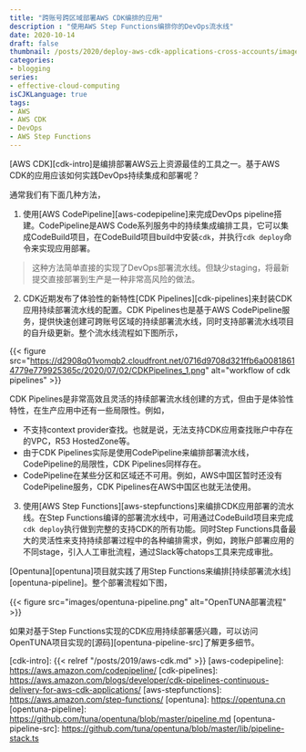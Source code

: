 ```yaml
---
title: "跨账号跨区域部署AWS CDK编排的应用"
description : "使用AWS Step Functions编排你的DevOps流水线"
date: 2020-10-14
draft: false
thumbnail: /posts/2020/deploy-aws-cdk-applications-cross-accounts/images/cover.png
categories:
- blogging
series:
- effective-cloud-computing
isCJKLanguage: true
tags:
- AWS
- AWS CDK
- DevOps
- AWS Step Functions
---
```

[AWS CDK][cdk-intro]是编排部署AWS云上资源最佳的工具之一。基于AWS CDK的应用应该如何实践DevOps持续集成和部署呢？

通常我们有下面几种方法，
<!--more-->
1. 使用[AWS CodePipeline][aws-codepipeline]来完成DevOps pipeline搭建。CodePipeline是AWS Code系列服务中的持续集成编排工具，它可以集成CodeBuild项目，在CodeBuild项目build中安装`cdk`，并执行`cdk deploy`命令来实现应用部署。

> 这种方法简单直接的实现了DevOps部署流水线。但缺少staging，将最新提交直接部署到生产是一种非常高风险的做法。

2. CDK近期发布了体验性的新特性[CDK Pipelines][cdk-pipelines]来封装CDK应用持续部署流水线的配置。CDK Pipelines也是基于AWS CodePipeline服务，提供快速创建可跨账号区域的持续部署流水线，同时支持部署流水线项目的自升级更新。整个流水线流程如下图所示，

{{< figure
src="https://d2908q01vomqb2.cloudfront.net/0716d9708d321ffb6a00818614779e779925365c/2020/07/02/CDKPipelines_1.png" alt="workflow of cdk pipelines" >}}

CDK Pipelines是非常高效且灵活的持续部署流水线创建的方式，但由于是体验性特性，在生产应用中还有一些局限性。例如，
- 不支持context provider查找。也就是说，无法支持CDK应用查找账户中存在的VPC，R53 HostedZone等。
- 由于CDK Pipelines实际是使用CodePipeline来编排部署流水线，CodePipeline的局限性，CDK Pipelines同样存在。
- CodePipeline在某些分区和区域还不可用。例如，AWS中国区暂时还没有CodePipeline服务，CDK Pipelines在AWS中国区也就无法使用。

3. 使用[AWS Step Functions][aws-stepfunctions]来编排CDK应用部署的流水线。在Step Functions编译的部署流水线中，可用通过CodeBuild项目来完成`cdk deploy`执行做到完整的支持CDK的所有功能。同时Step Functions具备最大的灵活性来支持持续部署过程中的各种编排需求，例如，跨账户部署应用的不同stage，引入人工审批流程，通过Slack等chatops工具来完成审批。

[Opentuna][opentuna]项目就实践了用Step Functions来编排[持续部署流水线][opentuna-pipeline]。整个部署流程如下图，

{{< figure src="images/opentuna-pipeline.png" alt="OpenTUNA部署流程" >}}

如果对基于Step Functions实现的CDK应用持续部署感兴趣，可以访问OpenTUNA项目实现的[源码][opentuna-pipeline-src]了解更多细节。

[cdk-intro]: {{< relref "/posts/2019/aws-cdk.md" >}}
[aws-codepipeline]: https://aws.amazon.com/codepipeline/
[cdk-pipelines]: https://aws.amazon.com/blogs/developer/cdk-pipelines-continuous-delivery-for-aws-cdk-applications/
[aws-stepfunctions]: https://aws.amazon.com/step-functions/
[opentuna]: https://opentuna.cn
[opentuna-pipeline]: https://github.com/tuna/opentuna/blob/master/pipeline.md
[opentuna-pipeline-src]: https://github.com/tuna/opentuna/blob/master/lib/pipeline-stack.ts